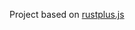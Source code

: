 Project based on [rustplus.js]([https://pages.github.com/](https://github.com/liamcottle/rustplus.js)https://github.com/liamcottle/rustplus.js)
